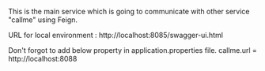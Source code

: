 This is the main service which is going to communicate with other service "callme" using Feign.

URL for local environment : http://localhost:8085/swagger-ui.html

Don't forgot to add below property in application.properties file.
callme.url = http://localhost:8088

